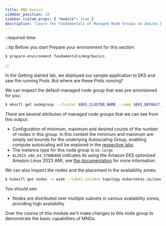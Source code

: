 ```yaml
---
title: MNG basics
sidebar_position: 10
sidebar_custom_props: { "module": true }
description: "Learn the fundamentals of Managed Node Groups on Amazon Elastic Kubernetes Service."
---
```


::required-time

:::tip Before you start
Prepare your environment for this section:

```bash timeout=600 wait=30
$ prepare-environment fundamentals/mng/basics
```

:::

In the Getting started lab, we deployed our sample application to EKS and saw the running Pods. But where are these Pods running?

We can inspect the default managed node group that was pre-provisioned for you:

```bash
$ eksctl get nodegroup --cluster $EKS_CLUSTER_NAME --name $EKS_DEFAULT_MNG_NAME
```

There are several attributes of managed node groups that we can see from this output:

- Configuration of minimum, maximum and desired counts of the number of nodes in this group. In this context the minimum and maximum are simply set bounds for the underlying Autoscaling Group, enabling compute autoscaling will be explored in the [respective labs](/docs/autoscaling/compute).
- The instance type for this node group is `m5.large`
- `AL2023_x86_64_STANDARD` indicates its using the Amazon EKS optimized Amazon Linux 2023 AMI, see [the documentation](https://docs.aws.amazon.com/eks/latest/userguide/eks-optimized-ami.html) for more information.

We can also inspect the nodes and the placement in the availability zones.

```bash
$ kubectl get nodes -o wide --label-columns topology.kubernetes.io/zone
```

You should see:

- Nodes are distributed over multiple subnets in various availability zones, providing high availability

Over the course of this module we'll make changes to this node group to demonstrate the basic capabilities of MNGs.
